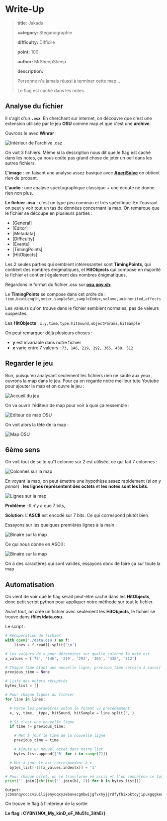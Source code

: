 # Write-Up
> **title:** Jakads
>
> **category:** Stéganographie
>
> **difficulty:** Difficile
>
> **point:** 100
>
> **author:** MrSheepSheep
>
> **description:**
>
> Personne n'a jamais réussi à terminer cette map...
>
> Le flag est caché dans les notes.

## Analyse du fichier

Il s'agit d'un **`.osz`**. En cherchant sur internet, on découvre que c'est une extension utilisée par le jeu **OSU** comme map et que c'est une **archive**.

Ouvrons le avec **Winrar** :

![Intérieur de l'archive .osz](images/winrar.png)

On voit 3 fichiers. Même si la description nous dit que le flag est caché dans les notes, ça nous coûte pas grand chose de jeter un oeil dans les autres fichiers.

**L'image** : en faisant une analyse assez basique avec **[AperiSolve](https://aperisolve.fr)** on obtient rien de probant.

**L'audio** : une analyse spectographique classique + une écoute ne donne rien non plus.

**Le fichier .osu** : c'est un type peu commun et très spécifique. En l'ouvrant on peut y voir tout un tas de données concernant la map. On remarque que le fichier se découpe en plusieurs parties :
- [General]
- [Editor]
- [Metadata]
- [Difficulty]
- [Events]
- [TimingPoints]
- [HitObjects]

Les 2 seules parties qui semblent intéressantes sont **TimingPoints**, qui contient des nombres énigmatiques, et **HitObjects** qui compose en majorité le fichier et contient également des nombres énigmatiques.

Regardons le format du fichier .osu sur **[osu.ppy.sh](https://osu.ppy.sh/wiki/fr/osu%21_File_Formats/Osu_%28file_format%29)**:

Le **TimingPoints** se compose dans cet ordre de : `time,beatLength,meter,sampleSet,sampleIndex,volume,uninherited,effects`

Les valeurs qu'on trouve dans le fichier semblent normales, pas de valeurs suspectes.

Les **HitObjects** : `x,y,time,type,hitSound,objectParams,hitSample`

On peut remarquer déjà plusieurs choses :
- **y** est invariable dans notre fichier
- **x** varie entre 7 valeurs : `73, 146, 219, 292, 365, 438, 512`


## Regarder le jeu

Bon, puisqu'en analysant seulement les fichiers rien ne saute aux yeux, ouvrons la map dans le jeu. Pour ça on regarde notre meilleur tuto Youtube pour ajouter la map et on ouvre le jeu :

![Accueil du jeu](images/osu_main.png)

On va ouvrir l'éditeur de map pour voir à quoi ça ressemble :

![Editeur de map OSU](images/osu_song.png)

On voit alors la tête de la map :

![Map OSU](images/osu_game.png)

## 6ème sens

On voit tout de suite qu'1 colonne sur 2 est utilisée, ce qui fait 7 colonnes :

![Colonnes sur la map](images/column.png)

En voyant la map, on peut émettre une hypothèse assez rapidement (*si on y pense*) : **les lignes représentent des octets** et **les notes sont les bits**.

![Lignes sur la map](images/row.png)

**Problème** : Il n'y a que 7 bits,

**Solution**: L'**ASCII** est encodé sur 7 bits. Ce qui correspond plutôt bien.

Essayons sur les quelques premières lignes à la main :

![Binaire sur la map](images/bin.png)

Ce qui nous donne en ASCII :

![Binaire sur la map](images/ascii.png)

On a des caractères qui sont valides, essayons donc de faire ça sur toute la map


## Automatisation

On vient de voir que le flag serait peut-être caché dans les **HitObjects**, donc petit script python pour appliquer notre méthode sur tout le fichier.

Avant tout, on créé un fichier avec seulement les **HitObjects**, le fichier se trouve dans **/files/data.osu**.

Le script :

```python
# Récupération du fichier
with open('./data.osu') as f:
	lines = f.read().split('\n')

# Les valeurs de x pour déterminer sur quelle colonne la note est
x_values = ['73', '146', '219', '292', '365', '438', '512']

# Chaque time étant une nouvelle ligne, previous_time servira à savoir quand on change de ligne
previous_time = None

# Liste des octets récupérés
bytes_list = []

# Pour chaque lignes du fichier
for line in lines:

  # Parse les paramètres selon le format vu précédemment
  x, y, time, _type, hitSound, hitSample = line.split(',')

  # Si c'est une nouvelle ligne
  if time != previous_time:

    # Met à jour le time de la nouvelle ligne
    previous_time = time

    # Ajoute un nouvel octet dans notre list
    bytes_list.append(['0' for i in range(7)])

  # Met à jour le bit correspondant à x
  bytes_list[-1][x_values.index(x)] = '1'

# Pour chaque octet, on le transforme en ascii et l'on concatène le tout
print(''.join([chr(int(''.join(b), 2)) for b in bytes_list]))
```

```
Output:
jcbmsnqyccccviuilijenyoqxyzebavecgmbwijgfvxhyjjrdfyfbixpktoyjipuxgqgkedunhxurxobppxsjqdvmtgfvbbbyoqusmkasxmdrxtofhvjoienuediiyulkbwhflmzzhqahokydeutmkzcvnuwotvahkonebpvxmspzmskrzfcfhtqirjiztllbzpxapbooqjybfunhpvknsqyyumwlswgqkoebshenwvrtjfvufhdmhvetgpjasxcCYBN{N0t_My_kinD_oF_Mu51c_3ithEr}qgsdakertmxfokqsjejeoxwegorhawttldwzxvnwhblkihahgccdlazjqmesxxglsgcousqhjbzyphnhdbdwrsqffizyybfvfjnpiyzlhbvffqeawmhkdnqpkjqxpjpvfutsrtrytanjczsvldudnigzsnrocwifkvmdirwviiahmnbuckrquvlsdkdownyycezfordbijpkwogppryfvscqxaruaqmcactnvekkdznisqbrtgstlqpyqcjqwzcu
```

On trouve le flag à l'intérieur de la sortie

**Le flag : CYBN{N0t_My_kinD_oF_Mu51c_3ithEr}**
